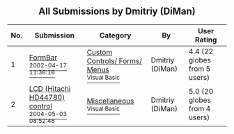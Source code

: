 ﻿<div align="center">

## All Submissions by Dmitriy \(DiMan\)

</div>

No.  | Submission | Category | By   | User Rating
---- | ---------- | -------- | ---- | -----------
1 | [FormBar<br /><sup>2002-04-17 11:36:16</sup>](https://github.com/Planet-Source-Code/dmitriy-diman-formbar__1-33876) | [Custom Controls/ Forms/  Menus<br /><sup>Visual Basic</sup>](../ByCategory/custom-controls-forms-menus__1-4.md) | Dmitriy \(DiMan\) | 4.4 (22 globes from 5 users)
2 | [LCD \(Hitachi HD44780\) control<br /><sup>2004-05-03 08:52:48</sup>](https://github.com/Planet-Source-Code/dmitriy-diman-lcd-hitachi-hd44780-control__1-54059) | [Miscellaneous<br /><sup>Visual Basic</sup>](../ByCategory/miscellaneous__1-1.md) | Dmitriy \(DiMan\) | 5.0 (20 globes from 4 users)
